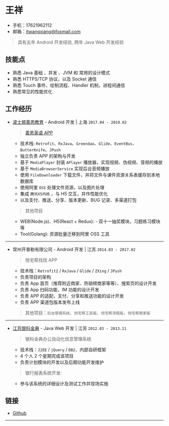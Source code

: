 # 王祥

- 手机：17621962112
- 邮箱：itwangxiang@foxmail.com

> 具有五年 Android 开发经验, 两年 Java Web 开发经验

## 技能点

- 熟悉 Java 基础 、并发 、JVM 和 常用的设计模式
- 熟悉 HTTPS/TCP 协议，以及 Socket 通信
- 熟悉 Touch 事件、绘制流程、Handler 机制，进程间通信
- 熟悉常见的性能优化

## 工作经历

- [波士顿善恩教育](https://www.bstcine.com) - Android 开发 | 上海 `2017.04 - 2019.02`

  > [善恩英语 APP](https://a.app.qq.com/o/simple.jsp?pkgname=com.bstcine.course)

  - 技术栈: `Retrofit`、`RxJava`、`Greendao`、`Glide`、`EventBus`、`ButterKnife`、`JPush`
  - 独立负责 APP 的架构与开发
  - 基于 `MediaPlayer` 封装 `APlayer` 播放器，实现视频、伪视频、音频的播放
  - 基于 `MediaBrowserService` 实现后台音频播放
  - 使用 `FileDownloader` 下载文件，并将文件与课件资源关系表缓存到本地数据库
  - 使用阿里 `OSS` 处理文件资源，以及图片处理
  - 集成 `腾讯X5内核` ，与 H5 交互，并作性能优化
  - 以及支付、推送、分享、版本更新、BUG 记录、多渠道打包

  > 其他项目

  - WEB(Node.js)、H5(React + Redux): - 双十一抽奖模块，习题练习模块等
  - Tool(Golang): 资源批量迁移到阿里 OSS 工具

---

- 常州开普勒有限公司 - Android 开发 | 江苏 `2014.03 - 2017.02`

  > 悦宅帮找找 APP

  - 技术栈：`Retrofit2` / `RxJava` / `Glide` / `ZXing` / `JPush`
  - 负责项目的架构
  - 负责 App 首页（推荐附近商家、热销榜商家等等）、搜索页的设计开发
  - 负责 App 扫码功能、IM 功能的设计开发
  - 负责 APP 的适配，支付、分享和推送功能的设计开发
  - 负责 APP 渠道包版本发布上线

  > 其他项目：`后台管理系统`、`悦宅帮工具版`、`悦宅帮流程版`、`悦宅帮商家版`

---

- [江苏银科金典](http://www.3wyk.com) - Java Web 开发 | 江苏 `2012.03 - 2013.11`

  > 银科金典办公自动化信息管理系统

  - 技术栈：`J2EE` / `jQuery` / `DB2`、内部自研框架
  - 4 个人 2 个星期完成该项目
  - 负责计划模块的开发以及后期功能开发维护

  > 银行报表系统开发:

  - 参与该系统的详细设计及测试工作并现场实施

## 链接

- [Github](https://github.com/itwangxiang)

---
